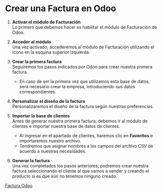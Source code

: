 # Crear una Factura en Odoo

1. **Activar el módulo de Facturación**  
   Lo primero que debemos hacer es habilitar el módulo de Facturación de Odoo.

2. **Acceder al módulo**  
   Una vez activado, accederemos al módulo de Facturación utilizando el icono en la esquina superior izquierda.

3. **Crear la primera factura**  
   Seguiremos los pasos indicados por Odoo para crear nuestra primera factura.  
   - En caso de ser la primera vez que utilizamos esta base de datos, será necesario crear la empresa, introduciendo sus datos correspondientes.

4. **Personalizar el diseño de la factura**  
   Personalizaremos el diseño de la factura según nuestras preferencias.

5. **Importar la base de clientes**  
   Antes de generar nuestra primera factura, debemos ir al módulo de clientes e importar nuestra base de datos de clientes.  
   - Al ingresar en el apartado de clientes, haremos clic en **Favoritos** e importaremos nuestro archivo.  
   - Tendremos que asignar nombres a los campos del archivo CSV de acuerdo a nuestras necesidades.

6. **Generar la factura**  
   Una vez completados los pasos anteriores, podremos crear nuestra factura seleccionando el cliente al que vamos a vender y creando el producto si es que aún no tenemos ninguno creado.


[Factura Odoo](https://imgur.com/aEWoW09)